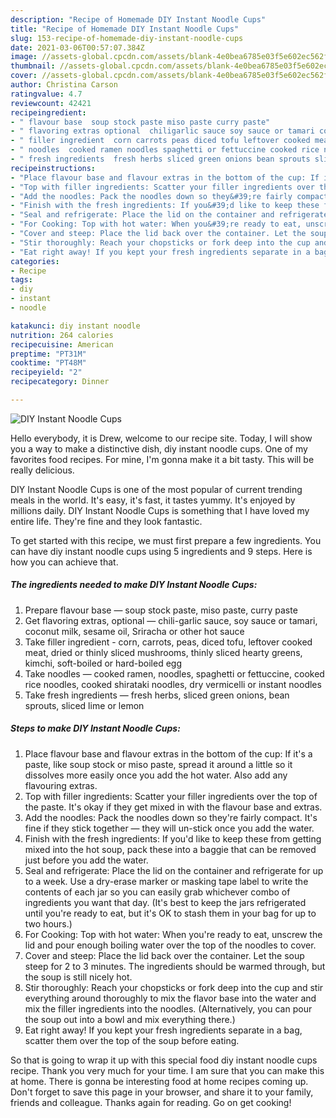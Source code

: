 ```yaml
---
description: "Recipe of Homemade DIY Instant Noodle Cups"
title: "Recipe of Homemade DIY Instant Noodle Cups"
slug: 153-recipe-of-homemade-diy-instant-noodle-cups
date: 2021-03-06T00:57:07.384Z
image: //assets-global.cpcdn.com/assets/blank-4e0bea6785e03f5e602ec562f230caae08da540cada707380b4fe1bbebba43da.png
thumbnail: //assets-global.cpcdn.com/assets/blank-4e0bea6785e03f5e602ec562f230caae08da540cada707380b4fe1bbebba43da.png
cover: //assets-global.cpcdn.com/assets/blank-4e0bea6785e03f5e602ec562f230caae08da540cada707380b4fe1bbebba43da.png
author: Christina Carson
ratingvalue: 4.7
reviewcount: 42421
recipeingredient:
- " flavour base  soup stock paste miso paste curry paste"
- " flavoring extras optional  chiligarlic sauce soy sauce or tamari coconut milk sesame oil Sriracha or other hot sauce"
- " filler ingredient  corn carrots peas diced tofu leftover cooked meat dried or thinly sliced mushrooms thinly sliced hearty greens kimchi softboiled or hardboiled egg"
- " noodles  cooked ramen noodles spaghetti or fettuccine cooked rice noodles cooked shirataki noodles dry vermicelli or instant noodles"
- " fresh ingredients  fresh herbs sliced green onions bean sprouts sliced lime or lemon"
recipeinstructions:
- "Place flavour base and flavour extras in the bottom of the cup: If it&#39;s a paste, like soup stock or miso paste, spread it around a little so it dissolves more easily once you add the hot water. Also add any flavouring extras."
- "Top with filler ingredients: Scatter your filler ingredients over the top of the paste. It&#39;s okay if they get mixed in with the flavour base and extras."
- "Add the noodles: Pack the noodles down so they&#39;re fairly compact. It&#39;s fine if they stick together — they will un-stick once you add the water."
- "Finish with the fresh ingredients: If you&#39;d like to keep these from getting mixed into the hot soup, pack these into a baggie that can be removed just before you add the water."
- "Seal and refrigerate: Place the lid on the container and refrigerate for up to a week. Use a dry-erase marker or masking tape label to write the contents of each jar so you can easily grab whichever combo of ingredients you want that day. (It&#39;s best to keep the jars refrigerated until you&#39;re ready to eat, but it&#39;s OK to stash them in your bag for up to two hours.)"
- "For Cooking: Top with hot water: When you&#39;re ready to eat, unscrew the lid and pour enough boiling water over the top of the noodles to cover."
- "Cover and steep: Place the lid back over the container. Let the soup steep for 2 to 3 minutes. The ingredients should be warmed through, but the soup is still nicely hot."
- "Stir thoroughly: Reach your chopsticks or fork deep into the cup and stir everything around thoroughly to mix the flavor base into the water and mix the filler ingredients into the noodles. (Alternatively, you can pour the soup out into a bowl and mix everything there.)"
- "Eat right away! If you kept your fresh ingredients separate in a bag, scatter them over the top of the soup before eating."
categories:
- Recipe
tags:
- diy
- instant
- noodle

katakunci: diy instant noodle 
nutrition: 264 calories
recipecuisine: American
preptime: "PT31M"
cooktime: "PT48M"
recipeyield: "2"
recipecategory: Dinner

---
```



![DIY Instant Noodle Cups](//assets-global.cpcdn.com/assets/blank-4e0bea6785e03f5e602ec562f230caae08da540cada707380b4fe1bbebba43da.png)

Hello everybody, it is Drew, welcome to our recipe site. Today, I will show you a way to make a distinctive dish, diy instant noodle cups. One of my favorites food recipes. For mine, I'm gonna make it a bit tasty. This will be really delicious.



DIY Instant Noodle Cups is one of the most popular of current trending meals in the world. It's easy, it's fast, it tastes yummy. It's enjoyed by millions daily. DIY Instant Noodle Cups is something that I have loved my entire life. They're fine and they look fantastic.


To get started with this recipe, we must first prepare a few ingredients. You can have diy instant noodle cups using 5 ingredients and 9 steps. Here is how you can achieve that.

<!--inarticleads1-->

##### The ingredients needed to make DIY Instant Noodle Cups:

1. Prepare  flavour base — soup stock paste, miso paste, curry paste
1. Get  flavoring extras, optional — chili-garlic sauce, soy sauce or tamari, coconut milk, sesame oil, Sriracha or other hot sauce
1. Take  filler ingredient - corn, carrots, peas, diced tofu, leftover cooked meat, dried or thinly sliced mushrooms, thinly sliced hearty greens, kimchi, soft-boiled or hard-boiled egg
1. Take  noodles — cooked ramen, noodles, spaghetti or fettuccine, cooked rice noodles, cooked shirataki noodles, dry vermicelli or instant noodles
1. Take  fresh ingredients — fresh herbs, sliced green onions, bean sprouts, sliced lime or lemon




<!--inarticleads2-->

##### Steps to make DIY Instant Noodle Cups:

1. Place flavour base and flavour extras in the bottom of the cup: If it&#39;s a paste, like soup stock or miso paste, spread it around a little so it dissolves more easily once you add the hot water. Also add any flavouring extras.
1. Top with filler ingredients: Scatter your filler ingredients over the top of the paste. It&#39;s okay if they get mixed in with the flavour base and extras.
1. Add the noodles: Pack the noodles down so they&#39;re fairly compact. It&#39;s fine if they stick together — they will un-stick once you add the water.
1. Finish with the fresh ingredients: If you&#39;d like to keep these from getting mixed into the hot soup, pack these into a baggie that can be removed just before you add the water.
1. Seal and refrigerate: Place the lid on the container and refrigerate for up to a week. Use a dry-erase marker or masking tape label to write the contents of each jar so you can easily grab whichever combo of ingredients you want that day. (It&#39;s best to keep the jars refrigerated until you&#39;re ready to eat, but it&#39;s OK to stash them in your bag for up to two hours.)
1. For Cooking: Top with hot water: When you&#39;re ready to eat, unscrew the lid and pour enough boiling water over the top of the noodles to cover.
1. Cover and steep: Place the lid back over the container. Let the soup steep for 2 to 3 minutes. The ingredients should be warmed through, but the soup is still nicely hot.
1. Stir thoroughly: Reach your chopsticks or fork deep into the cup and stir everything around thoroughly to mix the flavor base into the water and mix the filler ingredients into the noodles. (Alternatively, you can pour the soup out into a bowl and mix everything there.)
1. Eat right away! If you kept your fresh ingredients separate in a bag, scatter them over the top of the soup before eating.




So that is going to wrap it up with this special food diy instant noodle cups recipe. Thank you very much for your time. I am sure that you can make this at home. There is gonna be interesting food at home recipes coming up. Don't forget to save this page in your browser, and share it to your family, friends and colleague. Thanks again for reading. Go on get cooking!
